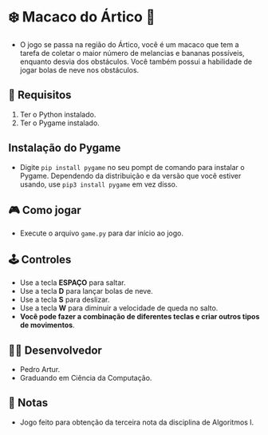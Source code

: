 # :snowflake: Macaco do Ártico :monkey:
- O jogo se passa na região do Ártico,  você é um macaco que tem a tarefa de coletar o maior número de melancias e bananas possíveis, enquanto desvia dos obstáculos.
  Você também possui a habilidade de jogar bolas de neve nos obstáculos.

## :pushpin: Requisitos
1. Ter o Python instalado.
2. Ter o Pygame instalado.

## Instalação do Pygame
- Digite `pip install pygame` no seu pompt de comando para instalar o Pygame. Dependendo da distribuição e da versão que você estiver usando, use `pip3 install pygame` em vez disso.

##  :video_game: Como jogar
- Execute o arquivo `game.py` para dar início ao jogo.

## 🕹️ Controles
- Use a tecla **ESPAÇO** para saltar.
- Use a tecla **D** para lançar bolas de neve.
- Use a tecla **S** para deslizar.
- Use a tecla **W** para diminuir a velocidade de queda no salto.
- **Você pode fazer a combinação de diferentes teclas e criar outros tipos de movimentos**.
##  👨‍💻 Desenvolvedor
 - Pedro Artur.
 - Graduando em Ciência da Computação.

## 📝 Notas
  - Jogo feito para obtenção da terceira nota da disciplina de Algoritmos I.

